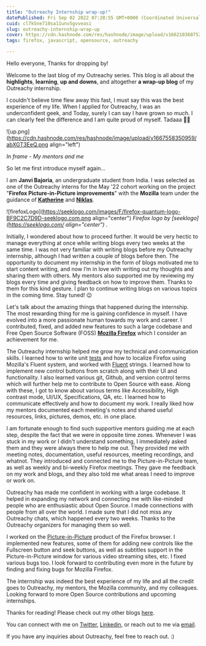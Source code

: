 ```yaml
---
title: "Outreachy Internship wrap-up!"
datePublished: Fri Sep 02 2022 07:28:55 GMT+0000 (Coordinated Universal Time)
cuid: cl7k5ne710sa11unv5gvveasi
slug: outreachy-internship-wrap-up
cover: https://cdn.hashnode.com/res/hashnode/image/upload/v1662103607522/-udS5hCDv.png
tags: firefox, javascript, opensource, outreachy

---
```


Hello everyone, Thanks for dropping by!

Welcome to the last blog of my Outreachy series. This blog is all about the **highlights**, **learning**, **up and downs**, and altogether **a wrap-up blog** of my Outreachy internship.

I couldn't believe time flew away this fast, I must say this was the best experience of my life. When I applied for Outreachy, I was an underconfident geek, and Today, surely I can say I have grown so much. I can clearly feel the difference and I am quite proud of myself. Tadaaa 🚀🎉


![up.png](https://cdn.hashnode.com/res/hashnode/image/upload/v1667558350959/abXGT3EeQ.png align="left")

*In frame - My mentors and me*

So let me first introduce myself again...

I am **Janvi Bajoria**, an undergraduate student from India. I was selected as one of the Outreachy interns for the May '22 cohort working on the project "**Firefox Picture-in-Picture improvements**" with the **Mozilla** team under the guidance of [**Katherine**](https://www.linkedin.com/in/katherine-patenio/) and [**Niklas**](https://www.linkedin.com/in/niklasbaumgardner/).

![firefoxLogo](https://seeklogo.com/images/F/firefox-quantum-logo-BF9C2C7D9D-seeklogo.com.png align="center")
*Firefox logo by [seeklogo](https://seeklogo.com/ align="center") .*

Initially, I wondered about how to proceed further. It would be very hectic to manage everything at once while writing blogs every two weeks at the same time. I was not very familiar with writing blogs before my Outreachy internship, although I had written a couple of blogs before then. The opportunity to document my internship in the form of blogs motivated me to start content writing, and now I’m in love with writing out my thoughts and sharing them with others. My mentors also supported me by reviewing my blogs every time and giving feedback on how to improve them. Thanks to them for this kind gesture. I plan to continue writing blogs on various topics in the coming time. Stay tuned! 😉


Let's talk about the amazing things that happened during the internship. The most rewarding thing for me is gaining confidence in myself. I have evolved into a more passionate human towards my work and career. I contributed, fixed, and added new features to such a large codebase and Free Open Source Software (FOSS) [**Mozilla Firefox**](https://github.com/mozilla/) which I consider an achievement for me.

The Outreachy internship helped me grow my technical and communication skills. I learned how to write unit [tests](https://firefox-source-docs.mozilla.org/testing/mochitest-plain/index.html) and how to localize Firefox using Mozilla's Fluent system, and worked with [Fluent](https://firefox-source-docs.mozilla.org/l10n/fluent/tutorial.html) strings. I learned how to implement new control buttons from scratch along with their UI and functionality. I also learned various git, Github, and version control terms which will further help me to contribute to Open Source with ease. Along with these, I got to know about various terms like Accessibility, High contrast mode, UI/UX, Specifications, QA, etc. I learned how to communicate effectively and how to document my work. I really liked how my mentors documented each meeting's notes and shared useful resources, links, pictures, demos, etc. in one place.


I am fortunate enough to find such supportive mentors guiding me at each step, despite the fact that we were in opposite time zones. Whenever I was stuck in my work or I didn't understand something, I immediately asked them and they were always there to help me out. They provided me with meeting notes, documentation, useful resources, meeting recordings, and whatnot. They introduced and connected me to the Picture-in-Picture team, as well as weekly and bi-weekly Firefox meetings. They gave me feedback on my work and blogs, and they also told me what areas I need to improve or work on.


Outreachy has made me confident in working with a large codebase. It helped in expanding my network and connecting me with like-minded people who are enthusiastic about Open Source. I made connections with people from all over the world. I made sure that I did not miss any Outreachy chats, which happened every two weeks. Thanks to the Outreachy organizers for managing them so well.


I worked on the [Picture-in-Picture](https://support.mozilla.org/en-US/kb/about-picture-picture-firefox) product of the Firefox browser. I implemented new features, some of them for adding new controls like the Fullscreen button and seek buttons, as well as subtitles support in the Picture-in-Picture window for various video streaming sites, etc. I  fixed various bugs too. I look forward to contributing even more in the future by finding and fixing bugs for Mozilla Firefox.

The internship was indeed the best experience of my life and all the credit goes to Outreachy, my mentors, the Mozilla community, and my colleagues. Looking forward to more Open Source contributions and upcoming internships.

Thanks for reading! Please check out my other blogs [here](https://janvi01.hashnode.dev/).

You can connect with me on [Twitter](https://twitter.com/janvibajo01), [Linkedin](https://www.linkedin.com/in/janvi01/), or reach out to me via [email](mailto:janvibajo1@gmail.com).

If you have any inquiries about Outreachy, feel free to reach out. :)
